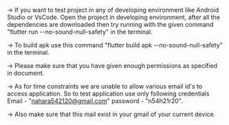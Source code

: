 -> If you want to test project in any of developing environment like Android Studio or VsCode.
Open the project in developing environment, after all the dependencies are downloaded then try running with the given command "flutter run --no-sound-null-safety" in the terminal.

-> To build apk use this command "flutter build apk --no-sound-null-safety" in the terminal.

-> Please make sure that you have given enough permissions as specified in document.

-> As for time constraints we are unable to allow various email id's to access application. So to test application use only following credentials Email - "nahara542120@gmail.com" password - "n54h21r20".

-> Also make sure that this mail exist in your gmail of your current device.
